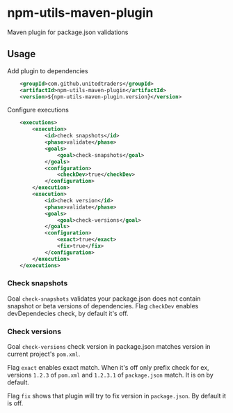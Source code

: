 # npm-utils-maven-plugin
Maven plugin for package.json validations

## Usage

Add plugin to dependencies
```xml
    <groupId>com.github.unitedtraders</groupId>
    <artifactId>npm-utils-maven-plugin</artifactId>
    <version>${npm-utils-maven-plugin.version}</version>

```

Configure executions
```xml
    <executions>
        <execution>
            <id>check snapshots</id>
            <phase>validate</phase>
            <goals>
                <goal>check-snapshots</goal>
            </goals>
            <configuration>
                <checkDev>true</checkDev>
            </configuration>
        </execution>
        <execution>
            <id>check version</id>
            <phase>validate</phase>
            <goals>
                <goal>check-versions</goal>
            </goals>
            <configuration>
                <exact>true</exact>
                <fix>true</fix>
            </configuration>
        </execution>
    </executions>

```

### Check snapshots

Goal `check-snapshots` validates your package.json does not contain snapshot or beta versions of dependencies. Flag `checkDev`
enables devDependecies check, by default it's off.

### Check versions

Goal `check-versions` check version in package.json matches version in current project's `pom.xml`.

Flag `exact` enables exact match. When it's off only prefix check for ex, versions `1.2.3` of `pom.xml` 
and `1.2.3.1` of `package.json` match. It is on by default.

Flag `fix` shows that plugin will try to fix version in `package.json`. By default it is off.
